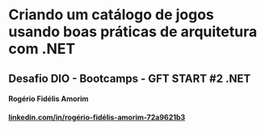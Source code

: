 # Criando um catálogo de jogos usando boas práticas de arquitetura com .NET

## Desafio DIO - Bootcamps - GFT START #2 .NET

#### Rogério Fidélis Amorim

#### [linkedin.com/in/rogério-fidélis-amorim-72a9621b3](https://www.linkedin.com/in/rogério-fidélis-amorim-72a9621b3)



